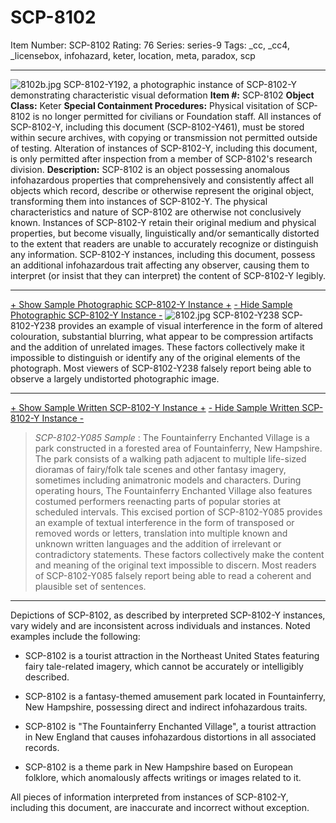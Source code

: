 # SCP-8102
Item Number: SCP-8102
Rating: 76
Series: series-9
Tags: _cc, _cc4, _licensebox, infohazard, keter, location, meta, paradox, scp

---

![8102b.jpg](https://scp-wiki.wdfiles.com/local--files/scp-8102/8102b.jpg)
SCP-8102-Y192, a photographic instance of SCP-8102-Y demonstrating characteristic visual deformation
**Item #:** SCP-8102
**Object Class:** Keter
**Special Containment Procedures:** Physical visitation of SCP-8102 is no longer permitted for civilians or Foundation staff. All instances of SCP-8102-Y, including this document (SCP-8102-Y461), must be stored within secure archives, with copying or transmission not permitted outside of testing. Alteration of instances of SCP-8102-Y, including this document, is only permitted after inspection from a member of SCP-8102's research division.
**Description:** SCP-8102 is an object possessing anomalous infohazardous properties that comprehensively and consistently affect all objects which record, describe or otherwise represent the original object, transforming them into instances of SCP-8102-Y. The physical characteristics and nature of SCP-8102 are otherwise not conclusively known.
Instances of SCP-8102-Y retain their original medium and physical properties, but become visually, linguistically and/or semantically distorted to the extent that readers are unable to accurately recognize or distinguish any information. SCP-8102-Y instances, including this document, possess an additional infohazardous trait affecting any observer, causing them to interpret (or insist that they can interpret) the content of SCP-8102-Y legibly.
* * *
[\+ Show Sample Photographic SCP-8102-Y Instance +](javascript:;)
[\- Hide Sample Photographic SCP-8102-Y Instance -](javascript:;)
![8102.jpg](https://scp-wiki.wdfiles.com/local--files/scp-8102/8102.jpg)
SCP-8102-Y238
SCP-8102-Y238 provides an example of visual interference in the form of altered colouration, substantial blurring, what appear to be compression artifacts and the addition of unrelated images. These factors collectively make it impossible to distinguish or identify any of the original elements of the photograph. Most viewers of SCP-8102-Y238 falsely report being able to observe a largely undistorted photographic image.
* * *
[\+ Show Sample Written SCP-8102-Y Instance +](javascript:;)
[\- Hide Sample Written SCP-8102-Y Instance -](javascript:;)
> _SCP-8102-Y085 Sample_ :
> The Fountainferry Enchanted Village is a park constructed in a forested area of Fountainferry, New Hampshire. The park consists of a walking path adjacent to multiple life-sized dioramas of fairy/folk tale scenes and other fantasy imagery, sometimes including animatronic models and characters. During operating hours, The Fountainferry Enchanted Village also features costumed performers reenacting parts of popular stories at scheduled intervals.
This excised portion of SCP-8102-Y085 provides an example of textual interference in the form of transposed or removed words or letters, translation into multiple known and unknown written languages and the addition of irrelevant or contradictory statements. These factors collectively make the content and meaning of the original text impossible to discern. Most readers of SCP-8102-Y085 falsely report being able to read a coherent and plausible set of sentences.
* * *
Depictions of SCP-8102, as described by interpreted SCP-8102-Y instances, vary widely and are inconsistent across individuals and instances. Noted examples include the following:
  * SCP-8102 is a tourist attraction in the Northeast United States featuring fairy tale-related imagery, which cannot be accurately or intelligibly described.

  * SCP-8102 is a fantasy-themed amusement park located in Fountainferry, New Hampshire, possessing direct and indirect infohazardous traits.

  * SCP-8102 is "The Fountainferry Enchanted Village", a tourist attraction in New England that causes infohazardous distortions in all associated records.

  * SCP-8102 is a theme park in New Hampshire based on European folklore, which anomalously affects writings or images related to it.

All pieces of information interpreted from instances of SCP-8102-Y, including this document, are inaccurate and incorrect without exception.
